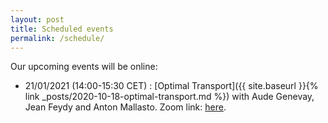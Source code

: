 ```yaml
---
layout: post
title: Scheduled events
permalink: /schedule/
---
```


Our upcoming events will be online:

- 21/01/2021 (14:00-15:30 CET) : [Optimal Transport]({{ site.baseurl }}{% link _posts/2020-10-18-optimal-transport.md %}) with Aude Genevay, Jean Feydy and Anton Mallasto. Zoom link: [here](https://dtudk.zoom.us/j/61595706831).
